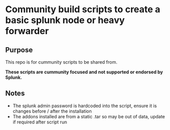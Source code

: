 # Community build scripts to create a basic splunk node or heavy forwarder

## Purpose

This repo is for cummunity scripts to be shared from.

****These scripts are cummunity focused and not supported or endorsed by Splunk.****

## Notes

* The splunk admin password is hardcoded into the script, ensure it is changes before / after the installation
* The addons installed are from a static .tar so may be out of data, update if required after script run